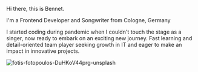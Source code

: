 Hi there, this is Bennet.

I'm a Frontend Developer and Songwriter from Cologne, Germany

I started coding during pandemic when I couldn't touch the stage as a singer, now ready to embark on an exciting new journey.
Fast learning and detail-oriented team player seeking growth in IT and eager to make an impact in innovative projects.

![fotis-fotopoulos-DuHKoV44prg-unsplash](https://github.com/benkutdev/benkutdev/assets/125696202/8d253585-b84a-4bcc-9d3a-1254b3b524ef)

